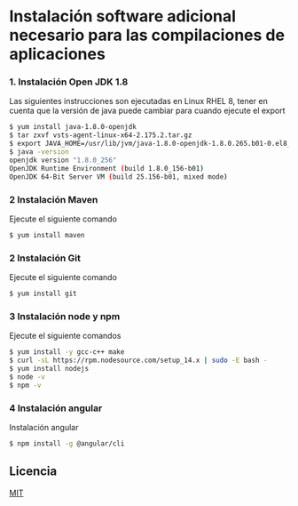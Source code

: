 # Instalación software adicional necesario para las compilaciones de aplicaciones
### 1. Instalación Open JDK 1.8
Las siguientes instrucciones son ejecutadas en Linux RHEL 8, tener en cuenta que la versión de java puede cambiar para cuando ejecute el export

```bash
$ yum install java-1.8.0-openjdk
$ tar zxvf vsts-agent-linux-x64-2.175.2.tar.gz
$ export JAVA_HOME=/usr/lib/jvm/java-1.8.0-openjdk-1.8.0.265.b01-0.el8_2.x86_64
$ java -version
openjdk version "1.8.0_256"
OpenJDK Runtime Environment (build 1.8.0_156-b01)
OpenJDK 64-Bit Server VM (build 25.156-b01, mixed mode)
```


### 2 Instalación Maven

Ejecute el siguiente comando 

```bash
$ yum install maven
```

### 2 Instalación Git 
Ejecute el siguiente comando 


```bash
$ yum install git
```

### 3 Instalación node y npm 

Ejecute el siguiente comandos

```bash
$ yum install -y gcc-c++ make
$ curl -sL https://rpm.nodesource.com/setup_14.x | sudo -E bash -
$ yum install nodejs
$ node -v
$ npm -v
```

### 4 Instalación angular 

Instalación angular

```bash
$ npm install -g @angular/cli
```

## Licencia
[MIT](https://choosealicense.com/licenses/mit/)